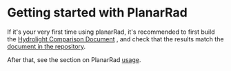 # Getting started with PlanarRad

If it's your very first time using planarRad, it's recommended to first build the [Hydrolight Comparison Document](./building%20the%20hydrolight%20comparison%20document.md)  , and check that the results match the [document in the repository](../../../src/testing/slabtool_test02/pr_hl_compare_MT_test.pdf).

After that, see the section on PlanarRad [usage](usage.md).